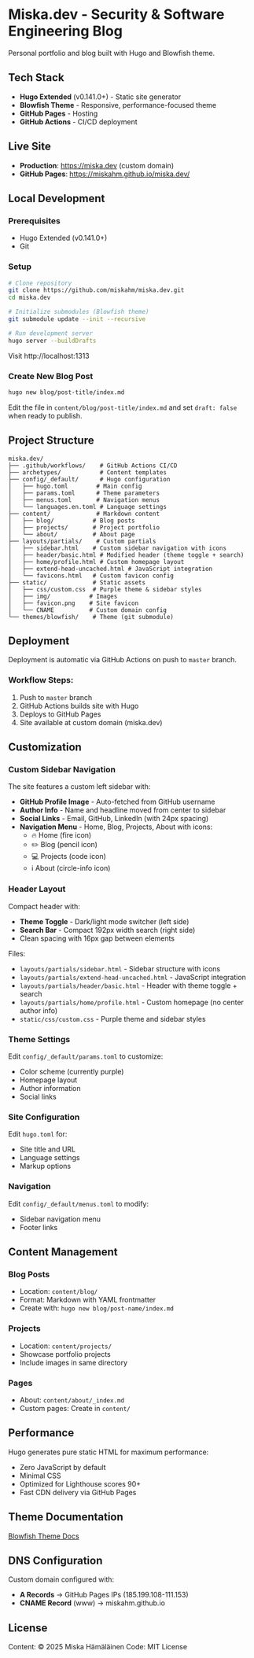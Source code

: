 # Miska.dev - Security & Software Engineering Blog

Personal portfolio and blog built with Hugo and Blowfish theme.

## Tech Stack

- **Hugo Extended** (v0.141.0+) - Static site generator
- **Blowfish Theme** - Responsive, performance-focused theme
- **GitHub Pages** - Hosting
- **GitHub Actions** - CI/CD deployment

## Live Site

- **Production**: https://miska.dev (custom domain)
- **GitHub Pages**: https://miskahm.github.io/miska.dev/

## Local Development

### Prerequisites
- Hugo Extended (v0.141.0+)
- Git

### Setup

```bash
# Clone repository
git clone https://github.com/miskahm/miska.dev.git
cd miska.dev

# Initialize submodules (Blowfish theme)
git submodule update --init --recursive

# Run development server
hugo server --buildDrafts
```

Visit http://localhost:1313

### Create New Blog Post

```bash
hugo new blog/post-title/index.md
```

Edit the file in `content/blog/post-title/index.md` and set `draft: false` when ready to publish.

## Project Structure

```
miska.dev/
├── .github/workflows/    # GitHub Actions CI/CD
├── archetypes/           # Content templates
├── config/_default/      # Hugo configuration
│   ├── hugo.toml        # Main config
│   ├── params.toml      # Theme parameters
│   ├── menus.toml       # Navigation menus
│   └── languages.en.toml # Language settings
├── content/             # Markdown content
│   ├── blog/           # Blog posts
│   ├── projects/       # Project portfolio
│   └── about/          # About page
├── layouts/partials/    # Custom partials
│   ├── sidebar.html    # Custom sidebar navigation with icons
│   ├── header/basic.html # Modified header (theme toggle + search)
│   ├── home/profile.html # Custom homepage layout
│   ├── extend-head-uncached.html # JavaScript integration
│   └── favicons.html   # Custom favicon config
├── static/             # Static assets
│   ├── css/custom.css  # Purple theme & sidebar styles
│   ├── img/           # Images
│   ├── favicon.png    # Site favicon
│   └── CNAME          # Custom domain config
└── themes/blowfish/    # Theme (git submodule)
```

## Deployment

Deployment is automatic via GitHub Actions on push to `master` branch.

### Workflow Steps:
1. Push to `master` branch
2. GitHub Actions builds site with Hugo
3. Deploys to GitHub Pages
4. Site available at custom domain (miska.dev)

## Customization

### Custom Sidebar Navigation
The site features a custom left sidebar with:
- **GitHub Profile Image** - Auto-fetched from GitHub username
- **Author Info** - Name and headline moved from center to sidebar
- **Social Links** - Email, GitHub, LinkedIn (with 24px spacing)
- **Navigation Menu** - Home, Blog, Projects, About with icons:
  - 🔥 Home (fire icon)
  - ✏️ Blog (pencil icon)
  - 💻 Projects (code icon)
  - ℹ️ About (circle-info icon)

### Header Layout
Compact header with:
- **Theme Toggle** - Dark/light mode switcher (left side)
- **Search Bar** - Compact 192px width search (right side)
- Clean spacing with 16px gap between elements

Files:
- `layouts/partials/sidebar.html` - Sidebar structure with icons
- `layouts/partials/extend-head-uncached.html` - JavaScript integration
- `layouts/partials/header/basic.html` - Header with theme toggle + search
- `layouts/partials/home/profile.html` - Custom homepage (no center author info)
- `static/css/custom.css` - Purple theme and sidebar styles

### Theme Settings
Edit `config/_default/params.toml` to customize:
- Color scheme (currently purple)
- Homepage layout
- Author information
- Social links

### Site Configuration
Edit `hugo.toml` for:
- Site title and URL
- Language settings
- Markup options

### Navigation
Edit `config/_default/menus.toml` to modify:
- Sidebar navigation menu
- Footer links

## Content Management

### Blog Posts
- Location: `content/blog/`
- Format: Markdown with YAML frontmatter
- Create with: `hugo new blog/post-name/index.md`

### Projects
- Location: `content/projects/`
- Showcase portfolio projects
- Include images in same directory

### Pages
- About: `content/about/_index.md`
- Custom pages: Create in `content/`

## Performance

Hugo generates pure static HTML for maximum performance:
- Zero JavaScript by default
- Minimal CSS
- Optimized for Lighthouse scores 90+
- Fast CDN delivery via GitHub Pages

## Theme Documentation

[Blowfish Theme Docs](https://blowfish.page/docs/)

## DNS Configuration

Custom domain configured with:
- **A Records** → GitHub Pages IPs (185.199.108-111.153)
- **CNAME Record** (www) → miskahm.github.io

## License

Content: © 2025 Miska Hämäläinen
Code: MIT License
